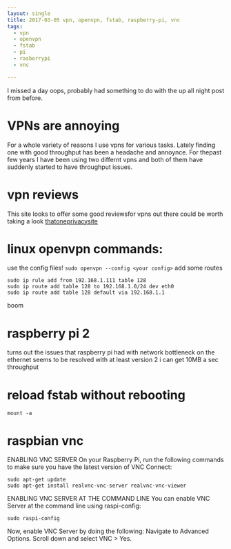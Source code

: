 ```yaml
---
layout: single
title: 2017-03-05 vpn, openvpn, fstab, raspberry-pi, vnc
tags:
  - vpn
  - openvpn
  - fstab
  - pi
  - rasberrypi
  - vnc 

---
```



I missed a day oops, probably had something to do with the up all night post from before.

# VPNs are annoying
For a whole variety of reasons I use vpns for various tasks.   Lately finding one with good throughput has been a headache and annoynce.  For thepast few years I have been using two differnt vpns and both of them have suddenly started to have throughput issues.  

# vpn reviews
 This site looks to offer some good reviewsfor vpns out there   could be worth taking a look  [thatoneprivacysite](https://thatoneprivacysite.net "thatoneprivacysite")


# linux openvpn commands:
use the config files! `sudo openvpn --config <your config>`
add some routes 
```
sudo ip rule add from 192.168.1.111 table 128
sudo ip route add table 128 to 192.168.1.0/24 dev eth0
sudo ip route add table 128 default via 192.168.1.1
```
boom

# raspberry pi 2
turns out the issues that raspberry pi had with network bottleneck on the ethernet seems to be resolved with at least version 2    i can get 10MB a sec throughput 

# reload fstab without rebooting
`mount -a`

# raspbian vnc
ENABLING VNC SERVER
On your Raspberry Pi, run the following commands to make sure you have the latest version of VNC Connect:
```
sudo apt-get update
sudo apt-get install realvnc-vnc-server realvnc-vnc-viewer
```

ENABLING VNC SERVER AT THE COMMAND LINE
You can enable VNC Server at the command line using raspi-config:
```
sudo raspi-config
```
Now, enable VNC Server by doing the following:
Navigate to Advanced Options.
Scroll down and select VNC > Yes.

